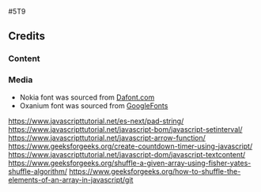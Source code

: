 #5T9


## Credits
### Content
### Media
- Nokia font was sourced from [Dafont.com](https://www.dafont.com/nokia-cellphone.font)
- Oxanium font was sourced from [GoogleFonts](https://fonts.google.com/specimen/Oxanium?preview)


https://www.javascripttutorial.net/es-next/pad-string/
https://www.javascripttutorial.net/javascript-bom/javascript-setinterval/
https://www.javascripttutorial.net/javascript-arrow-function/
https://www.geeksforgeeks.org/create-countdown-timer-using-javascript/
https://www.javascripttutorial.net/javascript-dom/javascript-textcontent/
https://www.geeksforgeeks.org/shuffle-a-given-array-using-fisher-yates-shuffle-algorithm/
https://www.geeksforgeeks.org/how-to-shuffle-the-elements-of-an-array-in-javascript/git 
